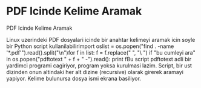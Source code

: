 # PDF Icinde Kelime Aramak


PDF Icinde Kelime Aramak



Linux uzerindeki PDF dosyalari icinde bir anahtar kelimeyi aramak icin soyle bir Python script kullanilabilirimport oslist = os.popen("find . -name '*.pdf'").read().split("\n")for f in list:   f = f.replace(" ", "\\ ")   if "bu cumleyi ara" in os.popen("pdftotext " + f + " -").read():       print fBu script pdftotext adli bir yardimci programi cagiriyor, program yoksa kurulmasi lazim. Script, bir ust dizinden onun altindaki her alt dizine (recursive) olarak girerek aramayi yapiyor. Kelime bulunursa dosya ismi ekrana basiliyor.




